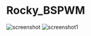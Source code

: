 # Rocky_BSPWM
![screenshot](https://github.com/user-attachments/assets/6ea251fd-9e8d-4d87-ae7d-3451a6314e9a)
![screenshot1](https://github.com/user-attachments/assets/d1a0d3e2-ab95-40a6-9ee1-3c5fb4651f10)
